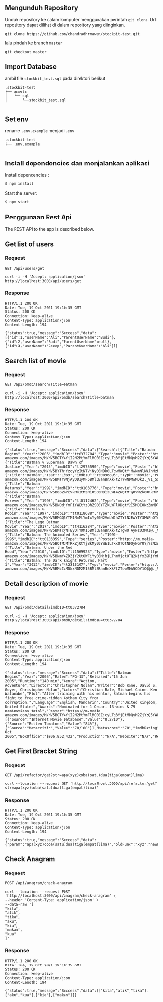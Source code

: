 
## Mengunduh Repository

Unduh repository ke dalam komputer menggunakan perintah `git clone`. Url
repository dapat dilihat di dalam repository yang diinginkan.

```
git clone https://github.com/chandradhrmawan/stockbit-test.git
```

lalu pindah ke branch `master`

```
git checkout master
```


## Import Database

ambil file `stockbit_test.sql` pada direktori berikut
```
.stockbit-test
├── assets
│   └── sql
│       └──stockbit_test.sql
 
```

## Set env

rename `.env.example` menjadi `.env`
```
.stockbit-test
├── .env.example
 
```

## Install dependencies dan menjalankan aplikasi
  Install dependencies :

```bash
$ npm install
```

  Start the server:

```bash
$ npm start
```

## Penggunaan Rest Api

The REST API to the app is described below.

## Get list of users

### Request

`GET /api/users/get`

    curl -i -H 'Accept: application/json' http://localhost:3000/api/users/get

### Response

    HTTP/1.1 200 OK
    Date: Tue, 19 Oct 2021 19:10:35 GMT
    Status: 200 OK
    Connection: keep-alive
    Content-Type: application/json
    Content-Length: 194

    {"status":true,"message":"Success","data":[{"id":1,"userName":"Ali","ParentUserName":"Budi"},{"id":2,"userName":"Budi","ParentUserName":null},{"id":3,"userName":"Cecep","ParentUserName":"Ali"}]}

## Search list of movie

### Request

`GET /api/omdb/search?Title=batman`

    curl -i -H 'Accept: application/json' http://localhost:3000/api/omdb/search?Title=batman

### Response

    HTTP/1.1 200 OK
    Date: Tue, 19 Oct 2021 19:10:35 GMT
    Status: 200 OK
    Connection: keep-alive
    Content-Type: application/json
    Content-Length: 194

    {"status":true,"message":"Success","data":{"Search":[{"Title":"Batman Begins","Year":"2005","imdbID":"tt0372784","Type":"movie","Poster":"https://m.media-amazon.com/images/M/MV5BOTY4YjI2N2MtYmFlMC00ZjcyLTg3YjEtMDQyM2ZjYzQ5YWFkXkEyXkFqcGdeQXVyMTQxNzMzNDI@._V1_SX300.jpg"},{"Title":"Batman v Superman: Dawn of Justice","Year":"2016","imdbID":"tt2975590","Type":"movie","Poster":"https://m.media-amazon.com/images/M/MV5BYThjYzcyYzItNTVjNy00NDk0LTgwMWQtYjMwNmNlNWJhMzMyXkEyXkFqcGdeQXVyMTQxNzMzNDI@._V1_SX300.jpg"},{"Title":"Batman","Year":"1989","imdbID":"tt0096895","Type":"movie","Poster":"https://m.media-amazon.com/images/M/MV5BMTYwNjAyODIyMF5BMl5BanBnXkFtZTYwNDMwMDk2._V1_SX300.jpg"},{"Title":"Batman Returns","Year":"1992","imdbID":"tt0103776","Type":"movie","Poster":"https://m.media-amazon.com/images/M/MV5BOGZmYzVkMmItM2NiOS00MDI3LWI4ZWQtMTg0YWZkODRkMmViXkEyXkFqcGdeQXVyODY0NzcxNw@@._V1_SX300.jpg"},{"Title":"Batman Forever","Year":"1995","imdbID":"tt0112462","Type":"movie","Poster":"https://m.media-amazon.com/images/M/MV5BNDdjYmFiYWEtYzBhZS00YTZkLWFlODgtY2I5MDE0NzZmMDljXkEyXkFqcGdeQXVyMTMxODk2OTU@._V1_SX300.jpg"},{"Title":"Batman & Robin","Year":"1997","imdbID":"tt0118688","Type":"movie","Poster":"https://m.media-amazon.com/images/M/MV5BMGQ5YTM1NmMtYmIxYy00N2VmLWJhZTYtN2EwYTY3MWFhOTczXkEyXkFqcGdeQXVyNTA2NTI0MTY@._V1_SX300.jpg"},{"Title":"The Lego Batman Movie","Year":"2017","imdbID":"tt4116284","Type":"movie","Poster":"https://m.media-amazon.com/images/M/MV5BMTcyNTEyOTY0M15BMl5BanBnXkFtZTgwOTAyNzU3MDI@._V1_SX300.jpg"},{"Title":"Batman: The Animated Series","Year":"1992–1995","imdbID":"tt0103359","Type":"series","Poster":"https://m.media-amazon.com/images/M/MV5BOTM3MTRkZjQtYjBkMy00YWE1LTkxOTQtNDQyNGY0YjYzNzAzXkEyXkFqcGdeQXVyOTgwMzk1MTA@._V1_SX300.jpg"},{"Title":"Batman: Under the Red Hood","Year":"2010","imdbID":"tt1569923","Type":"movie","Poster":"https://m.media-amazon.com/images/M/MV5BNmY4ZDZjY2UtOWFiYy00MjhjLThmMjctOTQ2NjYxZGRjYmNlL2ltYWdlL2ltYWdlXkEyXkFqcGdeQXVyNTAyODkwOQ@@._V1_SX300.jpg"},{"Title":"Batman: The Dark Knight Returns, Part 1","Year":"2012","imdbID":"tt2313197","Type":"movie","Poster":"https://m.media-amazon.com/images/M/MV5BMzIxMDkxNDM2M15BMl5BanBnXkFtZTcwMDA5ODY1OQ@@._V1_SX300.jpg"}],"totalResults":"466","Response":"True"}}

## Detail description of movie

### Request

`GET /api/omdb/detail?imdbID=tt0372784`

    curl -i -H 'Accept: application/json' http://localhost:3000/api/omdb/detail?imdbID=tt0372784

### Response

    HTTP/1.1 200 OK
    Date: Tue, 19 Oct 2021 19:10:35 GMT
    Status: 200 OK
    Connection: keep-alive
    Content-Type: application/json
    Content-Length: 194

    {"status":true,"message":"Success","data":{"Title":"Batman Begins","Year":"2005","Rated":"PG-13","Released":"15 Jun 2005","Runtime":"140 min","Genre":"Action, Adventure","Director":"Christopher Nolan","Writer":"Bob Kane, David S. Goyer, Christopher Nolan","Actors":"Christian Bale, Michael Caine, Ken Watanabe","Plot":"After training with his mentor, Batman begins his fight to free crime-ridden Gotham City from corruption.","Language":"English, Mandarin","Country":"United Kingdom, United States","Awards":"Nominated for 1 Oscar. 13 wins & 79 nominations total","Poster":"https://m.media-amazon.com/images/M/MV5BOTY4YjI2N2MtYmFlMC00ZjcyLTg3YjEtMDQyM2ZjYzQ5YWFkXkEyXkFqcGdeQXVyMTQxNzMzNDI@._V1_SX300.jpg","Ratings":[{"Source":"Internet Movie Database","Value":"8.2/10"},{"Source":"Rotten Tomatoes","Value":"84%"},{"Source":"Metacritic","Value":"70/100"}],"Metascore":"70","imdbRating":"8.2","imdbVotes":"1,362,365","imdbID":"tt0372784","Type":"movie","DVD":"18 Oct 2005","BoxOffice":"$206,852,432","Production":"N/A","Website":"N/A","Response":"True"}}

## Get First Bracket String

### Request

`GET /api/refactor/get?str=apa(xyz)coba(satu)dua(tiga(empat)lima)`

    curl --location --request GET 'http://localhost:3000/api/refactor/get?str=apa(xyz)coba(satu)dua(tiga(empat)lima)' 

### Response

    HTTP/1.1 200 OK
    Date: Tue, 19 Oct 2021 19:10:35 GMT
    Status: 200 OK
    Connection: keep-alive
    Content-Type: application/json
    Content-Length: 194

    {"status":true,"message":"Success","data":{"param":"apa(xyz)coba(satu)dua(tiga(empat)lima)","oldFunc":"xyz","newFunc":"xyz"}}

## Check Anagram

### Request

`POST /api/anagram/check-anagram`

    curl --location --request POST 'http://localhost:3000/api/anagram/check-anagram' \
    --header 'Content-Type: application/json' \
    --data-raw '[
    "kita",
    "atik",
    "tika",
    "aku",
    "kia",
    "makan",
    "kua"
    ]' 

### Response

    HTTP/1.1 200 OK
    Date: Tue, 19 Oct 2021 19:10:35 GMT
    Status: 200 OK
    Connection: keep-alive
    Content-Type: application/json
    Content-Length: 194

    {"status":true,"message":"Success","data":[["kita","atik","tika"],["aku","kua"],["kia"],["makan"]]}


